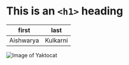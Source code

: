 # This is an `<h1>` heading

first|last
-|-
Aishwarya|Kulkarni

![Image of Yaktocat](https://octodex.github.com/images/yaktocat.png)
